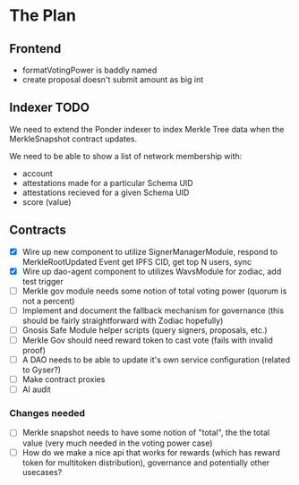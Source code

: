 # The Plan

## Frontend
- formatVotingPower is baddly named
- create proposal doesn't submit amount as big int

## Indexer TODO

We need to extend the Ponder indexer to index Merkle Tree data when the MerkleSnapshot contract updates.

We need to be able to show a list of network membership with:
- account
- attestations made for a particular Schema UID
- attestations recieved for a given Schema UID
- score (value)

## Contracts
- [x] Wire up new component to utilize SignerManagerModule, respond to MerkleRootUpdated Event get IPFS CID, get top N users, sync
- [x] Wire up dao-agent component to utilizes WavsModule for zodiac, add test trigger
- [ ] Merkle gov module needs some notion of total voting power (quorum is not a percent)
- [ ] Implement and document the fallback mechanism for governance (this should be fairly straightforward with Zodiac hopefully)
- [ ] Gnosis Safe Module helper scripts (query signers, proposals, etc.)
- [ ] Merkle Gov should need reward token to cast vote (fails with invalid proof)
- [ ] A DAO needs to be able to update it's own service configuration (related to Gyser?)
- [ ] Make contract proxies
- [ ] AI audit

### Changes needed
- [ ] Merkle snapshot needs to have some notion of "total", the the total value (very much needed in the voting power case)
- [ ] How do we make a nice api that works for rewards (which has reward token for multitoken distribution), governance and potentially other usecases?
